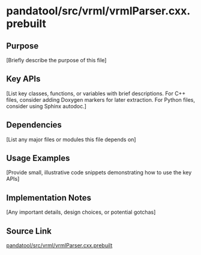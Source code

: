 # pandatool/src/vrml/vrmlParser.cxx.prebuilt

## Purpose
[Briefly describe the purpose of this file]

## Key APIs
[List key classes, functions, or variables with brief descriptions.
For C++ files, consider adding Doxygen markers for later extraction.
For Python files, consider using Sphinx autodoc.]

## Dependencies
[List any major files or modules this file depends on]

## Usage Examples
[Provide small, illustrative code snippets demonstrating how to use the key APIs]

## Implementation Notes
[Any important details, design choices, or potential gotchas]

## Source Link
[pandatool/src/vrml/vrmlParser.cxx.prebuilt](link_to_source_repository/pandatool/src/vrml/vrmlParser.cxx.prebuilt)
